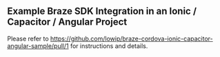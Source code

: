 ## Example Braze SDK Integration in an Ionic / Capacitor / Angular Project

Please refer to https://github.com/lowip/braze-cordova-ionic-capacitor-angular-sample/pull/1 for instructions and details.

